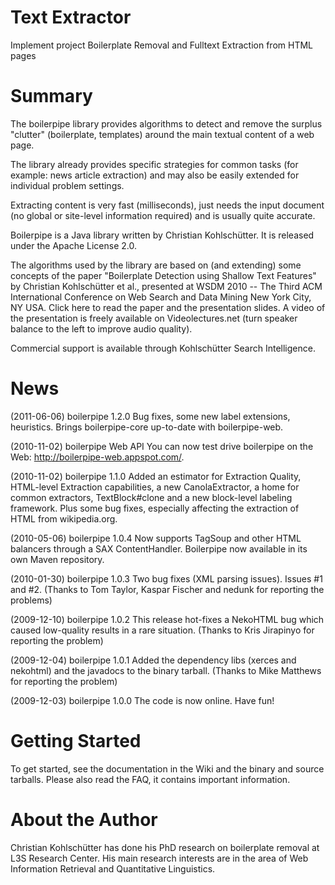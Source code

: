 Text Extractor
==============
Implement project Boilerplate Removal and Fulltext Extraction from HTML pages


Summary
=======
The boilerpipe library provides algorithms to detect and remove the surplus "clutter" (boilerplate, templates) around the main textual content of a web page.

The library already provides specific strategies for common tasks (for example: news article extraction) and may also be easily extended for individual problem settings.

Extracting content is very fast (milliseconds), just needs the input document (no global or site-level information required) and is usually quite accurate.

Boilerpipe is a Java library written by Christian Kohlschütter. It is released under the Apache License 2.0.

The algorithms used by the library are based on (and extending) some concepts of the paper "Boilerplate Detection using Shallow Text Features" by Christian Kohlschütter et al., presented at WSDM 2010 -- The Third ACM International Conference on Web Search and Data Mining New York City, NY USA. Click here to read the paper and the presentation slides. A video of the presentation is freely available on Videolectures.net (turn speaker balance to the left to improve audio quality).

Commercial support is available through Kohlschütter Search Intelligence.

News
====
(2011-06-06) boilerpipe 1.2.0
Bug fixes, some new label extensions, heuristics. Brings boilerpipe-core up-to-date with boilerpipe-web.

(2010-11-02) boilerpipe Web API
You can now test drive boilerpipe on the Web: http://boilerpipe-web.appspot.com/.

(2010-11-02) boilerpipe 1.1.0
Added an estimator for Extraction Quality, HTML-level Extraction capabilities, a new CanolaExtractor, a home for common extractors, TextBlock#clone and a new block-level labeling framework. Plus some bug fixes, especially affecting the extraction of HTML from wikipedia.org.

(2010-05-06) boilerpipe 1.0.4
Now supports TagSoup and other HTML balancers through a SAX ContentHandler. Boilerpipe now available in its own Maven repository.

(2010-01-30) boilerpipe 1.0.3
Two bug fixes (XML parsing issues). Issues #1 and #2. (Thanks to Tom Taylor, Kaspar Fischer and nedunk for reporting the problems)

(2009-12-10) boilerpipe 1.0.2
This release hot-fixes a NekoHTML bug which caused low-quality results in a rare situation. (Thanks to Kris Jirapinyo for reporting the problem)

(2009-12-04) boilerpipe 1.0.1
Added the dependency libs (xerces and nekohtml) and the javadocs to the binary tarball. (Thanks to Mike Matthews for reporting the problem)

(2009-12-03) boilerpipe 1.0.0
The code is now online. Have fun!

Getting Started
===============
To get started, see the documentation in the Wiki and the binary and source tarballs. Please also read the FAQ, it contains important information.

About the Author
================
Christian Kohlschütter has done his PhD research on boilerplate removal at L3S Research Center. His main research interests are in the area of Web Information Retrieval and Quantitative Linguistics.
